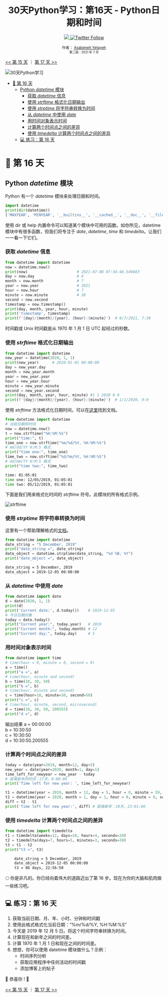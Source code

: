 <div align="center">
  <h1> 30天Python学习：第16天 - Python日期和时间 </h1>
  <a class="header-badge" target="_blank" href="https://www.linkedin.com/in/asabeneh/">
  <img src="https://img.shields.io/badge/style--5eba00.svg?label=LinkedIn&logo=linkedin&style=social">
  </a>
  <a class="header-badge" target="_blank" href="https://twitter.com/Asabeneh">
  <img alt="Twitter Follow" src="https://img.shields.io/twitter/follow/asabeneh?style=social">
  </a>

<sub>作者：
<a href="https://www.linkedin.com/in/asabeneh/" target="_blank">Asabeneh Yetayeh</a><br>
<small>第二版：2021 年 7 月</small>
</sub>

</div>

[<< 第 15 天](../15_Day_Python_type_errors/15_python_type_errors.md) ｜ [第 17 天 >>](../17_Day_Exception_handling/17_exception_handling.md)

![30天Python学习](../images/30DaysOfPython_banner3@2x.png)

- [📘 第 16 天](#-第16天)
  - [Python _datetime_ 模块](#python-datetime-模块)
    - [获取 _datetime_ 信息](#获取-datetime-信息)
    - [使用 _strftime_ 格式化日期输出](#使用-strftime-格式化日期输出)
    - [使用 _strptime_ 将字符串转换为时间](#使用-strptime-将字符串转换为时间)
    - [从 _datetime_ 中使用 _date_](#从-datetime-中使用-date)
    - [用时间对象表示时间](#用时间对象表示时间)
    - [计算两个时间点之间的差异](#计算两个时间点之间的差异)
    - [使用 _timedelta_ 计算两个时间点之间的差异](#使用-timedelta-计算两个时间点之间的差异)
  - [💻 练习：第 16 天](#-练习-第16天)

# 📘 第 16 天

## Python _datetime_ 模块

Python 有一个 _datetime_ 模块来处理日期和时间。

```python
import datetime
print(dir(datetime))
['MAXYEAR', 'MINYEAR', '__builtins__', '__cached__', '__doc__', '__file__', '__loader__', '__name__', '__package__', '__spec__', 'date', 'datetime', 'datetime_CAPI', 'sys', 'time', 'timedelta', 'timezone', 'tzinfo']
```

使用 dir 或 help 内置命令可以知道某个模块中可用的函数。如你所见，datetime 模块中有很多函数，但我们将专注于 _date_, _datetime_, _time_ 和 _timedelta_。让我们一一看一下它们。

### 获取 _datetime_ 信息

```python
from datetime import datetime
now = datetime.now()
print(now)                      # 2021-07-08 07:34:46.549883
day = now.day                   # 8
month = now.month               # 7
year = now.year                 # 2021
hour = now.hour                 # 7
minute = now.minute             # 38
second = now.second
timestamp = now.timestamp()
print(day, month, year, hour, minute)
print('timestamp', timestamp)
print(f'{day}/{month}/{year}, {hour}:{minute}')  # 8/7/2021, 7:38
```

时间戳或 Unix 时间戳是从 1970 年 1 月 1 日 UTC 起经过的秒数。

### 使用 _strftime_ 格式化日期输出

```python
from datetime import datetime
new_year = datetime(2020, 1, 1)
print(new_year)      # 2020-01-01 00:00:00
day = new_year.day
month = new_year.month
year = new_year.year
hour = new_year.hour
minute = new_year.minute
second = new_year.second
print(day, month, year, hour, minute) #1 1 2020 0 0
print(f'{day}/{month}/{year}, {hour}:{minute}')  # 1/1/2020, 0:0

```

使用 _strftime_ 方法格式化日期时间，可以在[这里](https://strftime.org/)找到文档。

```python
from datetime import datetime
# 当前日期和时间
now = datetime.now()
t = now.strftime("%H:%M:%S")
print("time:", t)
time_one = now.strftime("%m/%d/%Y, %H:%M:%S")
# mm/dd/YY H:M:S 格式
print("time one:", time_one)
time_two = now.strftime("%d/%m/%Y, %H:%M:%S")
# dd/mm/YY H:M:S 格式
print("time two:", time_two)
```

```sh
time: 01:05:01
time one: 12/05/2019, 01:05:01
time two: 05/12/2019, 01:05:01
```

下面是我们用来格式化时间的 _strftime_ 符号。此模块的所有格式示例。

![strftime](../images/strftime.png)

### 使用 _strptime_ 将字符串转换为时间

这里有一个帮助理解格式的[文档](https://www.programiz.com/python-programming/datetime/strptimet)。

```python
from datetime import datetime
date_string = "5 December, 2019"
print("date_string =", date_string)
date_object = datetime.strptime(date_string, "%d %B, %Y")
print("date_object =", date_object)
```

```sh
date_string = 5 December, 2019
date_object = 2019-12-05 00:00:00
```

### 从 _datetime_ 中使用 _date_

```python
from datetime import date
d = date(2020, 1, 1)
print(d)
print('Current date:', d.today())    # 2019-12-05
# 今日日期对象
today = date.today()
print("Current year:", today.year)   # 2019
print("Current month:", today.month) # 12
print("Current day:", today.day)     # 5
```

### 用时间对象表示时间

```python
from datetime import time
# time(hour = 0, minute = 0, second = 0)
a = time()
print("a =", a)
# time(hour, minute and second)
b = time(10, 30, 50)
print("b =", b)
# time(hour, minute and second)
c = time(hour=10, minute=30, second=50)
print("c =", c)
# time(hour, minute, second, microsecond)
d = time(10, 30, 50, 200555)
print("d =", d)
```

输出结果
a = 00:00:00  
b = 10:30:50  
c = 10:30:50  
d = 10:30:50.200555

### 计算两个时间点之间的差异

```python
today = date(year=2019, month=12, day=5)
new_year = date(year=2020, month=1, day=1)
time_left_for_newyear = new_year - today
# 距离新年的时间：27天，0:00:00
print('Time left for new year: ', time_left_for_newyear)

t1 = datetime(year = 2019, month = 12, day = 5, hour = 0, minute = 59, second = 0)
t2 = datetime(year = 2020, month = 1, day = 1, hour = 0, minute = 0, second = 0)
diff = t2 - t1
print('Time left for new year:', diff) # 距离新年：26天，23:01:00
```

### 使用 _timedelta_ 计算两个时间点之间的差异

```python
from datetime import timedelta
t1 = timedelta(weeks=12, days=10, hours=4, seconds=20)
t2 = timedelta(days=7, hours=5, minutes=3, seconds=30)
t3 = t1 - t2
print("t3 =", t3)
```

```sh
    date_string = 5 December, 2019
    date_object = 2019-12-05 00:00:00
    t3 = 86 days, 22:56:50
```

🌕 你是非凡的。你已经向着伟大的道路迈出了第 16 步。现在为你的大脑和肌肉做一些练习吧。

## 💻 练习：第 16 天

1. 获取当前日期、月、年、小时、分钟和时间戳
2. 使用此格式格式化当前日期：“%m/%d/%Y, %H:%M:%S”
3. 今天是 2019 年 12 月 5 日。将这个时间字符串转换为时间。
4. 计算现在和新年之间的时间差。
5. 计算 1970 年 1 月 1 日和现在之间的时间差。
6. 想想，你可以使用 datetime 模块做什么？示例：
   - 时间序列分析
   - 获取应用程序中任何活动的时间戳
   - 添加博客上的帖子

🎉 恭喜你 ! 🎉

[<< 第 15 天](../15_Day_Python_type_errors/15_python_type_errors.md) ｜ [第 17 天 >>](../17_Day_Exception_handling/17_exception_handling.md)
